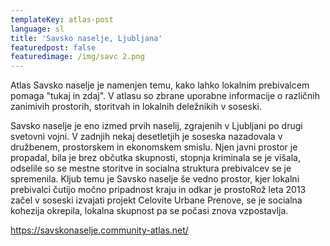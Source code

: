 ```yaml
---
templateKey: atlas-post
language: sl
title: 'Savsko naselje, Ljubljana'
featuredpost: false
featuredimage: /img/savc 2.png
---
```

Atlas Savsko naselje je namenjen temu, kako lahko lokalnim prebivalcem pomaga "tukaj in zdaj". V atlasu so zbrane uporabne informacije o različnih zanimivih prostorih, storitvah in lokalnih deležnikih v soseski. <!-- end -->

Savsko naselje je eno izmed prvih naselij, zgrajenih v Ljubljani po drugi svetovni vojni. V zadnjih nekaj desetletjih je soseska nazadovala v družbenem, prostorskem in ekonomskem smislu. Njen javni prostor je propadal, bila je brez občutka skupnosti, stopnja kriminala se je višala, odselile so se mestne storitve in socialna struktura prebivalcev se je spremenila. Kljub temu je Savsko naselje še vedno prostor, kjer lokalni prebivalci čutijo močno pripadnost kraju in odkar je prostoRož leta 2013 začel v soseski izvajati projekt Celovite Urbane Prenove, se je socialna kohezija okrepila, lokalna skupnost pa se počasi znova vzpostavlja. 

https://savskonaselje.community-atlas.net/

